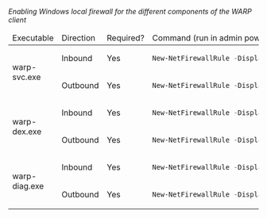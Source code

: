 
*Enabling Windows local firewall for the different components of the WARP client*

<table width=500>
  <thead>
    <td> Executable </td>
    <td> Direction </td>
    <td> Required? </td>
    <td> Command (run in admin powershell) </td>
  </thead>
  <tr>
    <td rowspan=2> warp-svc.exe </td>
    <td> Inbound </td>
    <td> Yes </td>
  <td>
        
  ```powershell
New-NetFirewallRule -DisplayName "Allow Warp-Svc Inbound" -Direction Inbound -Program "C:\Program Files\Cloudflare\Cloudflare WARP\warp-svc.exe" -Action Allow -Profile Any  ```
  ```
</td>
  </tr>
  <tr>
    
  <td> Outbound </td>
  <td> Yes </td>
  <td>
        
  ```powershell
New-NetFirewallRule -DisplayName "Allow Warp-Svc Outbound" -Direction Outbound -Program "C:\Program Files\Cloudflare\Cloudflare WARP\warp-svc.exe" -Action Allow -Profile Any  ```
  ```
  </td>
  </tr>
    <tr>
    <td rowspan=2> warp-dex.exe </td>
    <td> Inbound </td>
    <td> Yes </td>
  <td>
        
  ```powershell
New-NetFirewallRule -DisplayName "Allow Warp-Dex Inbound" -Direction Inbound -Program "C:\Program Files\Cloudflare\Cloudflare WARP\warp-dex.exe" -Action Allow -Profile Any  ```
  ```
  </td>
  </tr>
  <tr>
    
  <td> Outbound </td>
  <td> Yes </td>
  <td>
        
  ```powershell
  New-NetFirewallRule -DisplayName "Allow Warp-Dex Outbound" -Direction Outbound -Program "C:\Program Files\Cloudflare\Cloudflare WARP\warp-dex.exe" -Action Allow -Profile Any
  ```
    
  </td>
  </tr>
    </tr>
    <tr>
    <td rowspan=2> warp-diag.exe </td>
    <td> Inbound </td>
    <td> Yes </td>
  <td>
        
  ```powershell
New-NetFirewallRule -DisplayName "Allow Warp-Diag Inbound" -Direction Inbound -Program "C:\Program Files\Cloudflare\Cloudflare WARP\warp-diag.exe" -Action Allow -Profile Any
  ```
  </td>
  </tr>
  <tr>
    
  <td> Outbound </td>
  <td> Yes </td>
  <td>
        
  ```powershell
New-NetFirewallRule -DisplayName "Allow Warp-Diag Outbound" -Direction Outbound -Program "C:\Program Files\Cloudflare\Cloudflare WARP\warp-diag.exe" -Action Allow -Profile Any

  ```
    
  </td>
  </tr>

</table>
